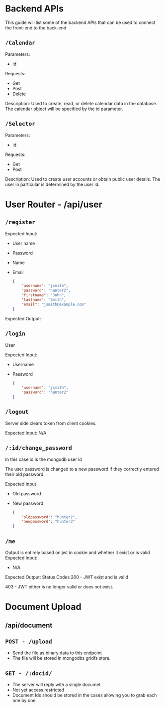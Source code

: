 # Backend APIs

This guide will list some of the backend APIs that can be used to connect the front-end to the back-end

## `/Calendar`

Parameters:

- id

Requests:

- Get
- Post
- Delete

Description: Used to create, read, or delete calendar data in the database. The calendar object will be specified by the id parameter.

## `/Selector`

Parameters:

- id

Requests:

- Get
- Post

Description: Used to create user accounts or obtain public user details. The user in particular is determined by the user id.

# User Router - /api/user

## `/register`

Expected Input:

* User name

* Password

* Name

* Email

  ```json
  {
      "username": "jsmith",
      "password": "hunter2",
      "firstname": "John",
      "lastname": "Smith",
      "email": "jsmith@example.com"
  }
  ```

Expected Output: 

## `/login`

User 

Expected Input:

 * Username

 * Password

   ```json
   {
       "username": "jsmith",
       "password": "hunter2"
   }
   ```

## `/logout`

Server side clears token from client cookies.

Expected Input: N/A



## `/:id/change_password`

In this case id is the mongodb user id

The user password is changed to a new password if they correctly entered their old password.

Expected Input

* Old password

* New password

  ```json
  {
      "oldpassword": "hunter2",
      "newpassword": "hunter3"
  }
  ```

## `/me`

Output is entirely based on jwt in cookie and whether it exist or is valid
 Expected Input:

  * N/A

Expected Output:
Status Codes
200 - JWT exist and is valid

403 - JWT either is no longer valid or does not exist.

# Document Upload

## /api/document

## `POST - /upload`

* Send the file as binary data to this endpoint
* The file will be stored in mongodbs gridfs store.
## `GET - /:docid/`
* The server will reply with a single documet
* Not yet access restricted
* Document Ids should be stored in the cases allowing you to grab each one by one.
